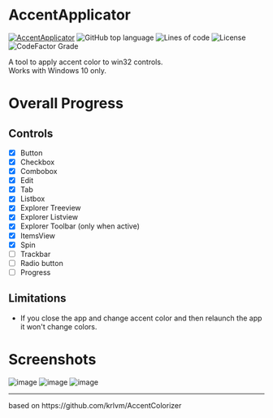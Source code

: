 # AccentApplicator 
[![AccentApplicator](https://github.com/rounk-ctrl/AccentApplicator/actions/workflows/msbuild.yml/badge.svg?branch=main)](https://github.com/rounk-ctrl/AccentApplicator/actions/workflows/msbuild.yml)
![GitHub top language](https://img.shields.io/github/languages/top/rounk-ctrl/AccentApplicator)
![Lines of code](https://img.shields.io/tokei/lines/github/rounk-ctrl/AccentApplicator)
![License](https://img.shields.io/github/license/rounk-ctrl/AccentApplicator)
![CodeFactor Grade](https://img.shields.io/codefactor/grade/github/rounk-ctrl/AccentApplicator)

A tool to apply accent color to win32 controls. <br />
Works with Windows 10 only. <br />

# Overall Progress
## Controls
 - [x] Button
 - [x] Checkbox
 - [x] Combobox
 - [x] Edit
 - [x] Tab
 - [x] Listbox
 - [x] Explorer Treeview
 - [x] Explorer Listview
 - [x] Explorer Toolbar (only when active)
 - [x] ItemsView
 - [x] Spin
 - [ ] Trackbar
 - [ ] Radio button
 - [ ] Progress

## Limitations
- If you close the app and change accent color and then relaunch the app it won't change colors.

# Screenshots
![image](https://user-images.githubusercontent.com/70931017/167674831-6316dc46-8ce6-48a8-bac2-2dc3fe5e95b6.png)
![image](https://user-images.githubusercontent.com/70931017/167674872-c7a90424-9e6f-430a-97ec-356098682a47.png)
![image](https://user-images.githubusercontent.com/70931017/167675033-a28f3b80-d820-48bc-8912-b89d9e87f44d.png)

<hr />
based on https://github.com/krlvm/AccentColorizer
